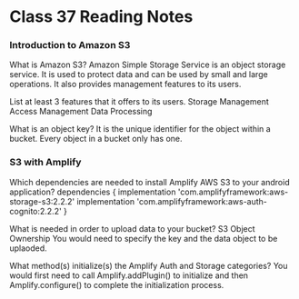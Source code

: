 # Class 37 Reading Notes

### Introduction to Amazon S3

What is Amazon S3?
Amazon Simple Storage Service is an object storage service. It is used to protect data and can be used by small and large operations. It also provides management features to its users.

List at least 3 features that it offers to its users.
Storage Management
Access Management
Data Processing

What is an object key?
It is the unique identifier for the object within a bucket.
Every object in a bucket only has one.

### S3 with Amplify

Which dependencies are needed to install Amplify AWS S3 to your android application?
dependencies {
    implementation 'com.amplifyframework:aws-storage-s3:2.2.2'
    implementation 'com.amplifyframework:aws-auth-cognito:2.2.2'
}

What is needed in order to upload data to your bucket?
S3 Object Ownership
You would need to specify the key and the data object to be uplaoded.

What method(s) initialize(s) the Amplify Auth and Storage categories?
You would first need to call Amplify.addPlugin() to initialize and then Amplify.configure() to complete the initialization process.
